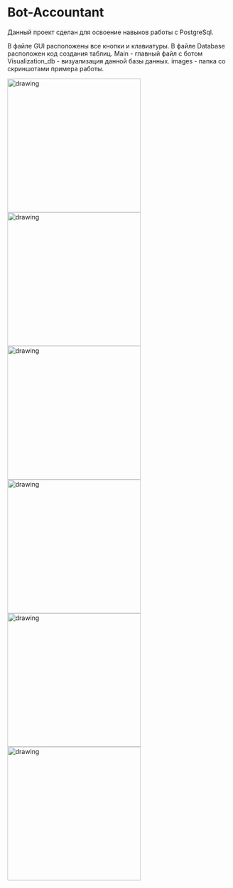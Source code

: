 # Bot-Accountant
Данный проект сделан для освоение навыков работы с PostgreSql.

В файле GUI расположены все кнопки и клавиатуры.
В файле Database расположен код создания таблиц.
Main - главный файл с ботом
Visualization_db - визуализация данной базы данных.
images - папка со скриншотами примера работы.

<div>
  <img src="images/photo_1_2023-03-15_00-54-53.jpg" alt="drawing" width="300"/>
  <img src="images/photo_2_2023-03-15_00-54-53.jpg" alt="drawing" width="300"/>
  <img src="images/photo_3_2023-03-15_00-54-53.jpg" alt="drawing" width="300"/>
</div>

<div>
  <img src="images/photo_4_2023-03-15_00-54-53.jpg" alt="drawing" width="300"/>
  <img src="images/photo_5_2023-03-15_00-54-53.jpg" alt="drawing" width="300"/>
  <img src="images/photo_6_2023-03-15_00-54-53.jpg" alt="drawing" width="300"/>
</div>
